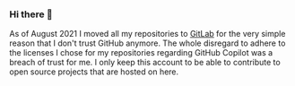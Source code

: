 ### Hi there 👋

As of August 2021 I moved all my repositories to [GitLab](https://gitlab.com/uranderu) for the very simple reason that I don't trust GitHub anymore. The whole disregard to adhere to the licenses I chose for my repositories regarding GitHub Copilot was a breach of trust for me. I only keep this account to be able to contribute to open source projects that are hosted on here.
